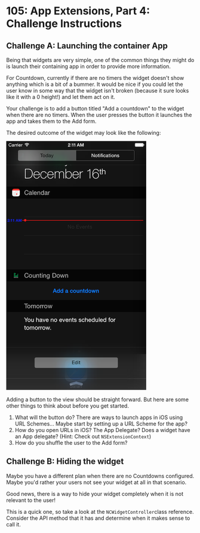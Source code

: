 # 105: App Extensions, Part 4: Challenge Instructions


## Challenge A: Launching the container App
Being that widgets are very simple, one of the common things they might do is launch their containing app in order to provide more information.

For Countdown, currently if there are no timers the widget doesn't show anything which is a bit of a bummer. It would be nice if you could let the user know in some way that the widget isn't broken (because it sure looks like it with a 0 height!) and let them act on it. 

Your challenge is to add a button titled "Add a countdown" to the widget when there are no timers. When the user presses the button it launches the app and takes them to the Add form.

The desired outcome of the widget may look like the following:

![](./4-Challenge-Assets/ChallengeOutcome.png)

Adding a button to the view should be straight forward. But here are some other things to think about before you get started.

1. What will the button do? There are ways to launch apps in iOS using URL Schemes... Maybe start by setting up a URL Scheme for the app?
2. How do you open URLs in iOS? The App Delegate? Does a widget have an App delegate? (Hint: Check out `NSExtensionContext`)
3. How do you shuffle the user to the Add form?

## Challenge B: Hiding the widget

Maybe you have a different plan when there are no Countdowns configured. Maybe you'd rather your users not see your widget at all in that scenario.

Good news, there is a way to hide your widget completely when it is not relevant to the user!

This is a quick one, so take a look at the `NCWidgetController`class reference. Consider the API method that it has and determine when it makes sense to call it. 